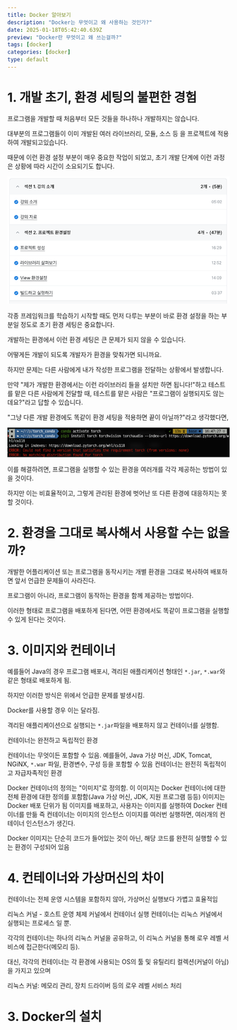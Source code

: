 ```yaml
---
title: Docker 알아보기
description: "Docker는 무엇이고 왜 사용하는 것인가?"
date: 2025-01-18T05:42:40.639Z
preview: "Docker란 무엇이고 왜 쓰는걸까?"
tags: [docker]
categories: [docker]
type: default
---
```


# 1. 개발 초기, 환경 세팅의 불편한 경험

프로그램을 개발할 때 처음부터 모든 것들을 하나하나 개발하지는 않습니다.

대부분의 프로그램들이 이미 개발된 여러 라이브러리, 모듈, 소스 등 을 프로젝트에 적용하여 개발되고있습니다.

때문에 이런 환경 설정 부분이 매우 중요한 작업이 되었고, 초기 개발 단계에 이런 과정은 상황에 따라 시간이 소요되기도 합니다.

![강의에서도 제일 먼저 다루는 환경 설정](/assets/posts/250118/example.png)

각종 프레임워크를 학습하기 시작할 때도 먼저 다루는 부분이 바로 환경 설정을 하는 부분일 정도로 초기 환경 세팅은 중요합니다.

개발하는 환경에서 이런 환경 세팅은 큰 문제가 되지 않을 수 있습니다.

어떻게든 개발이 되도록 개발자가 환경을 맞춰가면 되니까요.

하지만 문제는 다른 사람에게 내가 작성한 프로그램을 전달하는 상황에서 발생합니다.

만약 "제가 개발한 환경에서는 이런 라이브러리 들을 설치만 하면 됩니다!"하고 테스트를 맡은 다른 사람에게 전달할 때,
테스트를 맡은 사람은 "프로그램이 실행되지도 않는데요?"라고 답할 수 있습니다.

"그냥 다른 개발 환경에도 똑같이 환경 세팅을 적용하면 끝이 아닐까?"라고 생각했다면, 

![환경이 다를 경우에 모듈이 설치되지 않는 예](/assets/posts/250118/image-3.png)

이를 해결하려면, 프로그램을 실행할 수 있는 환경을 여러개를 각각 제공하는 방법이 있을 것이다.

하지만 이는 비효율적이고, 그렇게 관리된 환경에 벗어난 또 다른 환경에 대응하지는 못할 것이다.


# 2. 환경을 그대로 복사해서 사용할 수는 없을까?

개발한 어플리케이션 또는 프로그램을 동작시키는 개별 환경을 그대로 복사하여 배포하면 앞서 언급한 문제들이 사라진다.

프로그램이 아니라, 프로그램이 동작하는 환경을 함께 제공하는 방법이다.

이러한 형태로 프로그램을 배포하게 된다면, 어떤 환경에서도 똑같이 프로그램을 실행할 수 있게 된다는 것이다.



# 3. 이미지와 컨테이너
예를들어 Java의 경우 프로그램 배포시, 격리된 애플리케이션 형태인 `*.jar`, `*.war`와 같은 형태로 배포하게 됨.

하지만 이러한 방식은 위에서 언급한 문제를 발생시킴.

Docker를 사용할 경우 이는 달라짐.

격리된 애플리케이션으로 실행되는 `*.jar`파일을 배포하지 않고 컨테이너를 실행함.

컨테이너는 완전하고 독립적인 환경

컨테이너는 무엇이든 포함할 수 있음. 
예를들어, Java 가상 머신, JDK, Tomcat, NGiNX, `*.war` 파일, 환경변수, 구성 등을 포함할 수 있음
컨테이너는 완전히 독립적이고 자급자족적인 환경

Docker 컨테이너의 정의는 "이미지"로 정의함.
이 이미지는 Docker 컨테이너에 대한 전체 환경에 대한 정의를 포함함(Java 가상 머신, JDK, 지원 프로그램 등등)
이미지는 Docker 배포 단위가 됨
이미지를 배포하고, 사용자는 이미지를 실행하여 Docker 컨테이너를 만듦
즉 컨테이너는 이미지의 인스턴스
이미지를 여러번 실행하면, 여러개의 컨테이너 인스턴스가 생긴다.

Docker 이미지는 단순히 코드가 들어있는 것이 아닌, 해당 코드를 완전히 실행할 수 있는 환경이 구성되어 있음

# 4. 컨테이너와 가상머신의 차이
컨테이너는 전체 운영 시스템을 포함하지 않아, 가상머신 실행보다 가볍고 효율적임

리눅스 커널 - 호스트 운영 체제 커널에서 컨테이너 실행
컨테이너는 리눅스 커널에서 실행되는 프로세스 일 뿐.

각각의 컨테이너는 하나의 리눅스 커널을 공유하고, 이 리눅스 커널을 통해 로우 레벨 서비스에 접근한다(메모리 등).

대신, 각각의 컨테이너는 각 환경에 사용되는 OS의 툴 및 유틸리티 컬렉션(커널이 아님)을 가지고 있으며



리눅스 커널: 메모리 관리, 장치 드라이버 등의 로우 레벨 서비스 처리


# 3. Docker의 설치